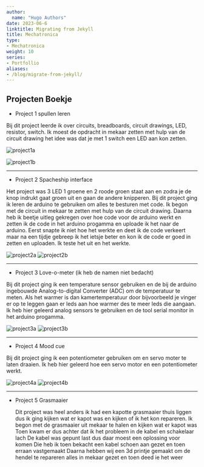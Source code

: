 ```yaml
---
author:
  name: "Hugo Authors"
date: 2023-06-6
linktitle: Migrating from Jekyll
title: Mechatronica
type:
- Mechatronica
weight: 10
series:
- Portfollio
aliases:
- /blog/migrate-from-jekyll/
---
```


## Projecten Boekje   

- Project 1 spullen leren  

Bij dit project leerde ik over circuits, breadboards, circuit drawings, LED, resistor, switch.
	Ik moest de opdracht in mekaar zetten met hulp van de circuit drawing het idee was dat je met 1 switch een LED aan kon zetten. 

![project1a](/images/project_1_a.png)

![project1b](/images/project_1_b.png)


---
* Project 2 Spacheship interface  
  
Het project was 3 LED 1 groene en 2 roode groen staat aan en zodra je de knop indrukt gaat groen uit en gaan de andere knipperen.
Bij dit project ging ik leren de arduino te gebruiken om alles te besturen met code.
Ik begon met de circuit in mekaar te zetten met hulp van de circuit drawing. 
Daarna heb ik beetje uitleg gekregen over hoe code voor de arduino werkt en zetten ik de code in het arduino progamma en uploade ik het naar de arduino.
Eerst snapte ik niet hoe het werkte en deet ik de code verkeert maar na een tijdje gebreep ik het ietsje beter en kon ik de code er goed in zetten en uploaden.
Ik teste het uit en het werkte.

![project2a](/images/project_2_a.png)
![project2b](/images/project_2_b.png)

---

* Project 3 Love-o-meter (ik heb de namen niet bedacht)  
  
Bij dit project ging ik een temperature sensor gebruiken en de bij de arduino ingebouwde Analog-to-digital Converter (ADC) om de temperatuur te meten. 
Als het warmer is dan kamertemperatuur door bijvoorbeeld je vinger er op te leggen gaan er leds aan hoe warmer des te meer leds die aangaan.
Ik heb hier geleerd analog sensors te gebruiken en de tool serial monitor in het arduino progamma.

![project3a](/images/project_3_a.png)
![project3b](/images/project_3_b.png)

---

* Project 4 Mood cue 

Bij dit project ging ik een potentiometer gebruiken om en servo moter te laten draaien.
Ik heb hier geleerd hoe een servo motor en een potentiometer werkt.

![project4a](/images/project_4_a.png)
![project4b](/images/project_4_b.png)

---

* Project 5 Grasmaaier
  
  Dit project was heel anders ik had een kapotte grasmaaier thuis liggen dus ik ging kijken wat er kapot was en kijken of ik het kon repareren.
	Ik begon met de grasmaaier uit mekaar te halen en kijken wat er kapot was 
	Toen kwam er dus achter dat ik het probleem in de kabel en schakelaar lach 
	De kabel was gepunt last dus daar moest een oplossing voor komen 
	Die heb ik toen bekacht een kabel schoen aan gezet en toen erraan vastgemaakt 
	Daarna hebben wij een 3d printje gemaakt om de hendel te repareren alles in mekaar gezet en toen deed ie het weer
	
